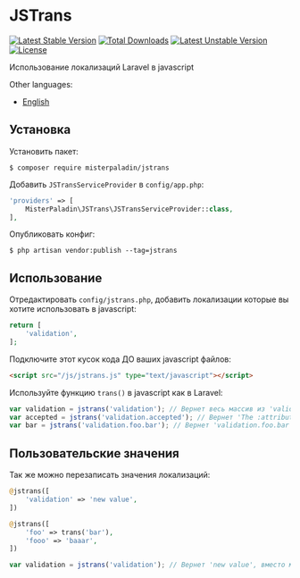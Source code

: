 # JSTrans

[![Latest Stable Version](https://poser.pugx.org/misterpaladin/jstrans/v/stable)](https://packagist.org/packages/misterpaladin/jstrans) [![Total Downloads](https://poser.pugx.org/misterpaladin/jstrans/downloads)](https://packagist.org/packages/misterpaladin/jstrans) [![Latest Unstable Version](https://poser.pugx.org/misterpaladin/jstrans/v/unstable)](https://packagist.org/packages/misterpaladin/jstrans) [![License](https://poser.pugx.org/misterpaladin/jstrans/license)](https://packagist.org/packages/misterpaladin/jstrans)

Использование локализаций Laravel в javascript

Other languages:
- [English](../master/README.md)

## Установка

Установить пакет:

```
$ composer require misterpaladin/jstrans
```

Добавить `JSTransServiceProvider` в `config/app.php`:

```php
'providers' => [
    MisterPaladin\JSTrans\JSTransServiceProvider::class,
],
```

Опубликовать конфиг:

```
$ php artisan vendor:publish --tag=jstrans
```

## Использование

Отредактировать `config/jstrans.php`, добавить локализации которые вы хотите использовать в javascript:

```php
return [
    'validation',
];
```

Подключите этот кусок кода ДО ваших javascript файлов:

```html
<script src="/js/jstrans.js" type="text/javascript"></script>
```

Используйте функцию `trans()` в javascript как в Laravel:

```javascript
var validation = jstrans('validation'); // Вернет весь массив из 'validation.php'
var accepted = jstrans('validation.accepted'); // Вернет 'The :attribute must be accepted.'
var bar = jstrans('validation.foo.bar'); // Вернет 'validation.foo.bar'
```

## Пользовательские значения

Так же можно перезаписать значения локализаций:

```php
@jstrans([
    'validation' => 'new value',
])

@jstrans([
    'foo' => trans('bar'),
    'fooo' => 'baaar',
])
```

```javascript
var validation = jstrans('validation'); // Вернет 'new value', вместо массива из 'validation.php'
```